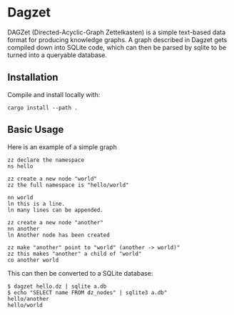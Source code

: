 # Dagzet

DAGZet (Directed-Acyclic-Graph Zettelkasten) is a simple
text-based data format for producing knowledge graphs.
A graph described in Dagzet gets compiled down into
SQLite code, which can then be parsed by sqlite to
be turned into a queryable database.

## Installation
Compile and install locally with:

```
cargo install --path .
```

## Basic Usage
Here is an example of a simple graph

```
zz declare the namespace
ns hello

zz create a new node "world"
zz the full namespace is "hello/world"

nn world
ln this is a line.
ln many lines can be appended.

zz create a new node "another"
nn another
ln Another node has been created

zz make "another" point to "world" (another -> world)"
zz this makes "another" a child of "world"
co another world
```

This can then be converted to a SQLite database:

```
$ dagzet hello.dz | sqlite a.db
$ echo "SELECT name FROM dz_nodes" | sqlite3 a.db"
hello/another
hello/world
```
